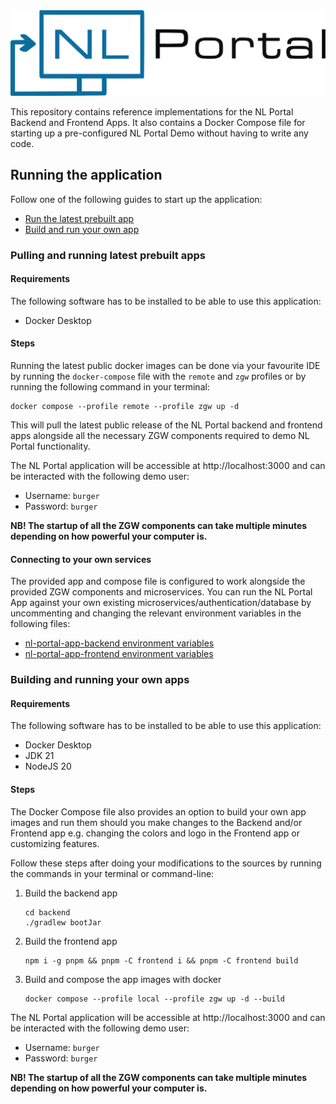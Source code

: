 <img alt="NL Portal Logo" src=".github/readme/images/nl-portal-logo.svg">

This repository contains reference implementations for the NL Portal Backend and Frontend Apps.
It also contains a Docker Compose file for starting up a pre-configured NL Portal Demo without having to write any code.

## Running the application

Follow one of the following guides to start up the application:
* [Run the latest prebuilt app](#pulling-and-running-latest-prebuilt-apps)
* [Build and run your own app](#building-and-running-your-own-apps) 

### Pulling and running latest prebuilt apps

#### Requirements

The following software has to be installed to be able to use this application:
* Docker Desktop

#### Steps

Running the latest public docker images can be done via your favourite IDE by running the `docker-compose` file with
the `remote` and `zgw` profiles or by running the following command in your terminal:

```shell
docker compose --profile remote --profile zgw up -d
```

This will pull the latest public release of the NL Portal backend and frontend apps alongside all the
necessary ZGW components required to demo NL Portal functionality.

The NL Portal application will be accessible at http://localhost:3000 and can be interacted with the following demo user:
* Username: `burger`
* Password: `burger`

**NB! The startup of all the ZGW components can take multiple minutes depending on how powerful your computer is.**

#### Connecting to your own services

The provided app and compose file is configured to work alongside the provided ZGW components and microservices.
You can run the NL Portal App against your own existing microservices/authentication/database by uncommenting and 
changing the relevant environment variables in the following files:

* [nl-portal-app-backend environment variables](imports/backend.env)
* [nl-portal-app-frontend environment variables](imports/frontend.env)

### Building and running your own apps

#### Requirements

The following software has to be installed to be able to use this application:
* Docker Desktop
* JDK 21
* NodeJS 20

#### Steps

The Docker Compose file also provides an option to build your own app images and run them should you make changes to the
Backend and/or Frontend app e.g. changing the colors and logo in the Frontend app or customizing features.

Follow these steps after doing your modifications to the sources by running the commands in your terminal or command-line:

1. Build the backend app
   ```shell
   cd backend
   ./gradlew bootJar
   ```
1. Build the frontend app
   ```shell
   npm i -g pnpm && pnpm -C frontend i && pnpm -C frontend build
   ```
1. Build and compose the app images with docker
   ```shell
   docker compose --profile local --profile zgw up -d --build
   ```

The NL Portal application will be accessible at http://localhost:3000 and can be interacted with the following demo user:
* Username: `burger`
* Password: `burger`

**NB! The startup of all the ZGW components can take multiple minutes depending on how powerful your computer is.**
